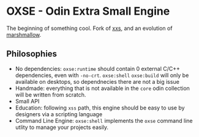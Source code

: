 # OXSE - Odin Extra Small Engine

The beginning of something cool. Fork of [xxs](https://github.com/enci/xxs), and an evolution of [marshmallow](https:github.com/dragospopse/marshmallow).

## Philosophies
- No dependencies: `oxse:runtime` should contain 0 external C/C++ dependencies, even with `-no-crt`. `oxse:shell` `oxse:build` will only be available on desktops, so dependnecies there are not a big issue
- Handmade: everything that is not available in the `core` odin collection will be written from scratch.
- Small API
- Education: following `xss` path, this engine should be easy to use by designers via a scripting language
- Command Line Engine: `oxse:shell` implements the `oxse` command line utlity to manage your projects easily. 